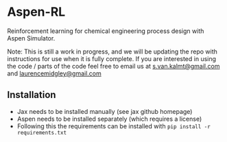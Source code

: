 # Aspen-RL
Reinforcement learning for chemical engineering process design with Aspen Simulator. 

Note: This is still a work in progress, and we will be updating the repo with instructions for use when it is fully complete. If you are interested in using the code / parts of the code feel free to email us at s.van.kalmt@gmail.com and laurencemidgley@gmail.com

## Installation
- Jax needs to be installed manually (see jax github homepage)
- Aspen needs to be installed separately (which requires a license)
- Following this the requirements can be installed with `pip install -r requirements.txt`

